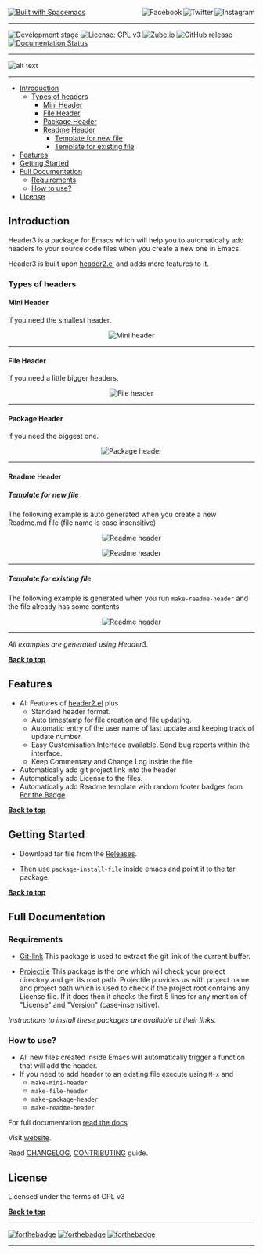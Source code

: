 <a name="top"></a>
[![Built with Spacemacs](https://cdn.rawgit.com/syl20bnr/spacemacs/442d025779da2f62fc86c2082703697714db6514/assets/spacemacs-badge.svg)](http://spacemacs.org)
<a href="https://www.instagram.com/justinekizhak"><img src="https://i.imgur.com/G9YJUZI.png" alt="Instagram" align="right"></a>
<a href="http://www.twitter.com/justinekizhak"><img src="http://i.imgur.com/tXSoThF.png" alt="Twitter" align="right"></a>
<a href="https://www.facebook.com/justinekizhak"><img src="http://i.imgur.com/P3YfQoD.png" alt="Facebook" align="right"></a>
<br>
- - -
[![Development stage](https://img.shields.io/badge/Development_stage-alpha-red.svg)]()
[![License: GPL v3](https://img.shields.io/badge/License-GPL%20v3-blue.svg)](https://www.gnu.org/licenses/gpl-3.0)
[![Zube.io](https://img.shields.io/badge/Project_Management-Zube.io-yellow.svg)](https://zube.io)
[![GitHub release](https://img.shields.io/github/release/justinekizhak/header3.svg)](https://github.com/justinekizhak/header3/releases)
[![Documentation Status](https://readthedocs.org/projects/header3/badge/?version=latest)](https://header3.readthedocs.io/en/latest/?badge=latest)

- - -
![alt text](docs/resources/header3.png "Header3")

- - -

- [Introduction](#introduction)
  - [Types of headers](#types-of-headers)
    - [Mini Header](#mini-header)
    - [File Header](#file-header)
    - [Package Header](#package-header)
    - [Readme Header](#readme-header)
      - [Template for new file](#template-for-new-file)
      - [Template for existing file](#template-for-existing-file)
- [Features](#features)
- [Getting Started](#getting-started)
- [Full Documentation](#full-documentation)
  - [Requirements](#requirements)
  - [How to use?](#how-to-use)
- [License](#license)

## Introduction

Header3 is a package for Emacs which will help you to automatically add headers
to your source code files when you create a new one in Emacs.

Header3 is built upon [header2.el](https://www.emacswiki.org/emacs/download/header2.el)
and adds more features to it.

### Types of headers

#### Mini Header
if you need the smallest header.
<p align="center"><img src="docs/resources/mini_header.png" alt="Mini header"/></p>

---

#### File Header
if you need a little bigger headers.

<p align="center"><img src="docs/resources/file_header.png" alt="File header"/></p>

---
#### Package Header
if you need the biggest one.

<p align="center"><img src="docs/resources/package_header.png" alt="Package header"/></p>

---
#### Readme Header

##### Template for new file
The following example is auto generated when you create a new Readme.md file
(file name is case insensitive)

<p align="center"><img src="docs/resources/full_readme_1.jpg" alt="Readme header"/></p>
<p align="center"><img src="docs/resources/full_readme_2.jpg" alt="Readme header"/></p>

------

##### Template for existing file
The following example is generated when you run `make-readme-header` and the file
already has some contents

<p align="center"><img src="docs/resources/readme_with_content.jpg" alt="Readme header"/></p>

---
*All examples are generated using Header3.*

**[Back to top](#table-of-contents)**

## Features

* All Features of [header2.el](https://www.emacswiki.org/emacs/download/header2.el) plus
  * Standard header format.
  * Auto timestamp for file creation and file updating.
  * Automatic entry of the user name of last update and keeping track of update number.
  * Easy Customisation Interface available. Send bug reports within the interface.
  * Keep Commentary and Change Log inside the file.
* Automatically add git project link into the header
* Automatically add License to the files.
* Automatically add Readme template with random footer badges from
[For the Badge](https://forthebadge.com)

**[Back to top](#table-of-contents)**

## Getting Started

* Download tar file from the [Releases](https://github.com/justinekizhak/header3/releases).

* Then use `package-install-file` inside emacs and point it to the tar package.

**[Back to top](#table-of-contents)**

## Full Documentation

### Requirements
* [Git-link](https://github.com/sshaw/git-link) This package is used to extract
the git link of the current buffer.

* [Projectile](https://github.com/bbatsov/projectile) This package is the one
which will check your project directory and get its root path.
Projectile provides us with project name and project path which is used to check
if the project root contains any License file.
If it does then it checks the first 5 lines for any mention of "License" and
"Version" (case-insensitive).

*Instructions to install these packages are available at their links.*

### How to use?
* All new files created inside Emacs will automatically trigger a function that
will add the header.
* If you need to add header to an existing file execute using `M-x` and
  - `make-mini-header`
  - `make-file-header`
  - `make-package-header`
  - `make-readme-header`

For full documentation [read the docs](https://header3.readthedocs.io/en/latest/)

Visit [website](https://justine.kizhak.com/header3.html).

Read [CHANGELOG], [CONTRIBUTING] guide.

[CHANGELOG]: CHANGELOG.md
[CONTRIBUTING]: CONTRIBUTING.md

## License

Licensed under the terms of GPL v3

**[Back to top](#table-of-contents)**

- - -
[![forthebadge](https://forthebadge.com/images/badges/built-with-swag.svg)](https://forthebadge.com)
[![forthebadge](https://forthebadge.com/images/badges/winter-is-coming.svg)](https://forthebadge.com)
[![forthebadge](https://forthebadge.com/images/badges/uses-git.svg)](https://forthebadge.com)
- - -
